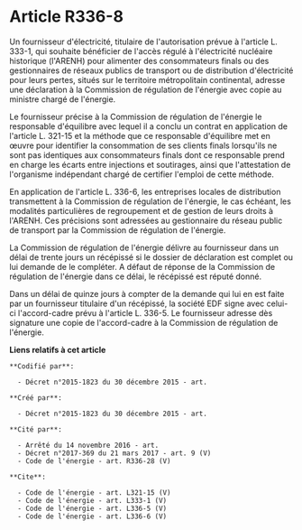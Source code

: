 # Article R336-8

Un fournisseur d'électricité, titulaire de l'autorisation prévue à l'article L. 333-1, qui souhaite bénéficier de l'accès
régulé à l'électricité nucléaire historique (l'ARENH) pour alimenter des consommateurs finals ou des gestionnaires de réseaux
publics de transport ou de distribution d'électricité pour leurs pertes, situés sur le territoire métropolitain continental,
adresse une déclaration à la Commission de régulation de l'énergie avec copie au ministre chargé de l'énergie.

Le fournisseur précise à la Commission de régulation de l'énergie le responsable d'équilibre avec lequel il a conclu un
contrat en application de l'article L. 321-15 et la méthode que ce responsable d'équilibre met en œuvre pour identifier la
consommation de ses clients finals lorsqu'ils ne sont pas identiques aux consommateurs finals dont ce responsable prend en
charge les écarts entre injections et soutirages, ainsi que l'attestation de l'organisme indépendant chargé de certifier
l'emploi de cette méthode. 

En application de l'article L. 336-6, les entreprises locales de distribution transmettent à la Commission de régulation de
l'énergie, le cas échéant, les modalités particulières de regroupement et de gestion de leurs droits à l'ARENH. Ces
précisions sont adressées au gestionnaire du réseau public de transport par la Commission de régulation de l'énergie.

La Commission de régulation de l'énergie délivre au fournisseur dans un délai de trente jours un récépissé si le dossier de
déclaration est complet ou lui demande de le compléter. A défaut de réponse de la Commission de régulation de l'énergie dans
ce délai, le récépissé est réputé donné. 

Dans un délai de quinze jours à compter de la demande qui lui en est faite par un fournisseur titulaire d'un récépissé, la
société EDF signe avec celui-ci l'accord-cadre prévu à l'article L. 336-5. Le fournisseur adresse dès signature une copie de
l'accord-cadre à la Commission de régulation de l'énergie.

**Liens relatifs à cet article**

	**Codifié par**:

	  - Décret n°2015-1823 du 30 décembre 2015 - art.

	**Créé par**:

	  - Décret n°2015-1823 du 30 décembre 2015 - art.

	**Cité par**:

	  - Arrêté du 14 novembre 2016 - art.
	  - Décret n°2017-369 du 21 mars 2017 - art. 9 (V)
	  - Code de l'énergie - art. R336-28 (V)

	**Cite**:

	  - Code de l'énergie - art. L321-15 (V)
	  - Code de l'énergie - art. L333-1 (V)
	  - Code de l'énergie - art. L336-5 (V)
	  - Code de l'énergie - art. L336-6 (V)

